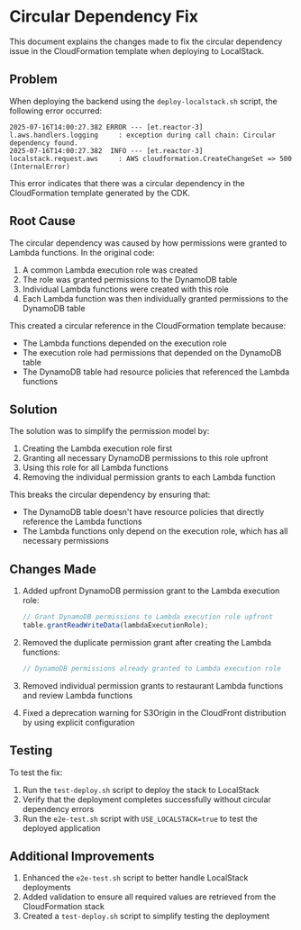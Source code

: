 # Circular Dependency Fix

This document explains the changes made to fix the circular dependency issue in the CloudFormation template when deploying to LocalStack.

## Problem

When deploying the backend using the `deploy-localstack.sh` script, the following error occurred:

```
2025-07-16T14:00:27.382 ERROR --- [et.reactor-3] l.aws.handlers.logging     : exception during call chain: Circular dependency found.
2025-07-16T14:00:27.382  INFO --- [et.reactor-3] localstack.request.aws     : AWS cloudformation.CreateChangeSet => 500 (InternalError)
```

This error indicates that there was a circular dependency in the CloudFormation template generated by the CDK.

## Root Cause

The circular dependency was caused by how permissions were granted to Lambda functions. In the original code:

1. A common Lambda execution role was created
2. The role was granted permissions to the DynamoDB table
3. Individual Lambda functions were created with this role
4. Each Lambda function was then individually granted permissions to the DynamoDB table

This created a circular reference in the CloudFormation template because:

- The Lambda functions depended on the execution role
- The execution role had permissions that depended on the DynamoDB table
- The DynamoDB table had resource policies that referenced the Lambda functions

## Solution

The solution was to simplify the permission model by:

1. Creating the Lambda execution role first
2. Granting all necessary DynamoDB permissions to this role upfront
3. Using this role for all Lambda functions
4. Removing the individual permission grants to each Lambda function

This breaks the circular dependency by ensuring that:

- The DynamoDB table doesn't have resource policies that directly reference the Lambda functions
- The Lambda functions only depend on the execution role, which has all necessary permissions

## Changes Made

1. Added upfront DynamoDB permission grant to the Lambda execution role:

   ```typescript
   // Grant DynamoDB permissions to Lambda execution role upfront
   table.grantReadWriteData(lambdaExecutionRole);
   ```

2. Removed the duplicate permission grant after creating the Lambda functions:

   ```typescript
   // DynamoDB permissions already granted to Lambda execution role
   ```

3. Removed individual permission grants to restaurant Lambda functions and review Lambda functions

4. Fixed a deprecation warning for S3Origin in the CloudFront distribution by using explicit configuration

## Testing

To test the fix:

1. Run the `test-deploy.sh` script to deploy the stack to LocalStack
2. Verify that the deployment completes successfully without circular dependency errors
3. Run the `e2e-test.sh` script with `USE_LOCALSTACK=true` to test the deployed application

## Additional Improvements

1. Enhanced the `e2e-test.sh` script to better handle LocalStack deployments
2. Added validation to ensure all required values are retrieved from the CloudFormation stack
3. Created a `test-deploy.sh` script to simplify testing the deployment
